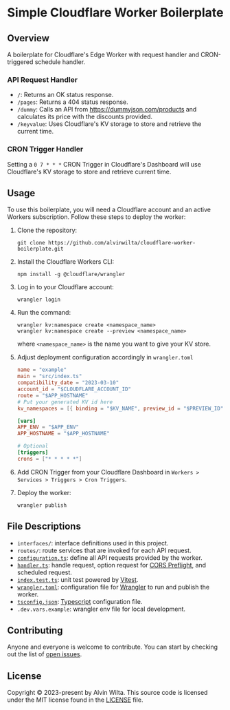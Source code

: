 # Simple Cloudflare Worker Boilerplate

## Overview

A boilerplate for Cloudflare's Edge Worker with request handler and CRON-triggered schedule handler.

### API Request Handler

- `/`: Returns an OK status response.
- `/pages`: Returns a 404 status response.
- `/dummy`: Calls an API from https://dummyjson.com/products and calculates its price with the discounts provided.
- `/keyvalue`: Uses Cloudflare's KV storage to store and retrieve the current time.

### CRON Trigger Handler

Setting a `0 7 * * *` CRON Trigger in Cloudflare's Dashboard will use Cloudflare's KV storage to store and retrieve current time.

## Usage

To use this boilerplate, you will need a Cloudflare account and an active Workers subscription. Follow these steps to deploy the worker:

1. Clone the repository:
   ```
   git clone https://github.com/alvinwilta/cloudflare-worker-boilerplate.git
   ```
2. Install the Cloudflare Workers CLI:
   ```
   npm install -g @cloudflare/wrangler
   ```
3. Log in to your Cloudflare account:
   ```
   wrangler login
   ```
4. Run the command:

   ```
   wrangler kv:namespace create <namespace_name>
   wrangler kv:namespace create --preview <namespace_name>
   ```

   where `<namespace_name>` is the name you want to give your KV store.

5. Adjust deployment configuration accordingly in `wrangler.toml`

   ```toml
   name = "example"
   main = "src/index.ts"
   compatibility_date = "2023-03-10"
   account_id = "$CLOUDFLARE_ACCOUNT_ID"
   route = "$APP_HOSTNAME"
   # Put your generated KV id here
   kv_namespaces = [{ binding = "$KV_NAME", preview_id = "$PREVIEW_ID", id = "$PRODUCTION_ID" }]

   [vars]
   APP_ENV = "$APP_ENV"
   APP_HOSTNAME = "$APP_HOSTNAME"

   # Optional
   [triggers]
   crons = ["* * * * *"]
   ```

6. Add CRON Trigger from your Cloudflare Dashboard in `Workers > Services > Triggers > Cron Triggers`.

7. Deploy the worker:

   ```
   wrangler publish
   ```

## File Descriptions

- `interfaces/`: interface definitions used in this project.
- `routes/`: route services that are invoked for each API request.
- [`configuration.ts`](./src/configuration.ts): define all API requests provided by the worker.
- [`handler.ts`](./src/handler.ts): handle request, option request for [CORS Preflight](https://developer.mozilla.org/en-US/docs/Glossary/Preflight_request), and scheduled request.
- [`index.test.ts`](./src/index.test.ts): unit test powered by [Vitest](https://vitejs.dev/).
- [`wrangler.toml`](./wrangler.toml): configuration file for [Wrangler](https://developers.cloudflare.com/workers/wrangler/) to run and publish the worker.
- [`tsconfig.json`](./tsconfig.json): [Typescript](https://www.typescriptlang.org/) configuration file.
- `.dev.vars.example`: wrangler env file for local development.

## Contributing

Anyone and everyone is welcome to contribute. You can start by checking out the list of [open issues](https://github.com/alvinwilta/cloudflare-worker-boilerplate/issues).

## License

Copyright © 2023-present by Alvin Wilta. This source code is licensed under the MIT license found in the [LICENSE](https://github.com/alvinwilta/cloudflare-worker-boilerplate/blob/main/LICENSE) file.
